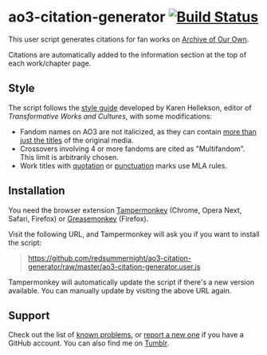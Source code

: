 # ao3-citation-generator [![Build Status](https://travis-ci.org/redsummernight/ao3-citation-generator.svg?branch=master)](https://travis-ci.org/redsummernight/ao3-citation-generator)

This user script generates citations for fan works on [Archive of Our Own](https://archiveofourown.org/).

Citations are automatically added to the information section at the top of each work/chapter page.

## Style

The script follows the [style guide](https://www.transformativeworks.org/how-to-cite-fan-works/) developed by
Karen Hellekson, editor of *Transformative Works and Cultures*, with some modifications:

- Fandom names on AO3 are not italicized, as they can contain [more than just the titles](https://archiveofourown.org/wrangling_guidelines/4) of the original media.
- Crossovers involving 4 or more fandoms are cited as "Multifandom". This limit is arbitrarily chosen.
- Work titles with [quotation](https://owl.purdue.edu/owl/general_writing/punctuation/quotation_marks/extended_rules_for_quotation_marks.html)
  or [punctuation](https://owl.purdue.edu/owl/general_writing/punctuation/quotation_marks/more_quotation_mark_rules.html) marks use MLA rules.

## Installation

You need the browser extension [Tampermonkey](https://tampermonkey.net/) (Chrome, Opera Next, Safari, Firefox)
or [Greasemonkey](https://www.greasespot.net/) (Firefox).

Visit the following URL, and Tampermonkey will ask you if you want to install the script:

> https://github.com/redsummernight/ao3-citation-generator/raw/master/ao3-citation-generator.user.js

Tampermonkey will automatically update the script if there's a new version available. You can manually update
by visiting the above URL again.

## Support

Check out the list of [known problems](https://github.com/redsummernight/ao3-citation-generator/issues), or
[report a new one](https://github.com/redsummernight/ao3-citation-generator/issues/new) if you have a GitHub account.
You can also find me on [Tumblr](https://redsummernight.tumblr.com/).
